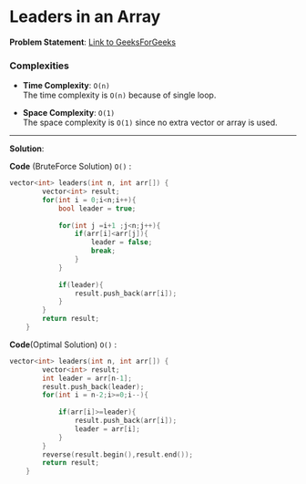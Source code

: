 
# Leaders in an Array

**Problem Statement**:
[Link to GeeksForGeeks](https://www.geeksforgeeks.org/problems/leaders-in-an-array-1587115620/1)

### Complexities

- **Time Complexity**: `O(n)`  
  The time complexity is `O(n)` because of single loop.

- **Space Complexity**: `O(1)`  
  The space complexity is `O(1)` since no extra vector or array is used.

---

**Solution**:

**Code** (BruteForce Solution) `O()` :
```cpp
vector<int> leaders(int n, int arr[]) {
        vector<int> result;
        for(int i = 0;i<n;i++){
            bool leader = true;
            
            for(int j =i+1 ;j<n;j++){
                if(arr[i]<arr[j]){
                    leader = false;
                    break;
                }
            }
            
            if(leader){
                result.push_back(arr[i]);
            }
        }
        return result;
    }
```
**Code**(Optimal Solution) `O()` :
```cpp
vector<int> leaders(int n, int arr[]) {
        vector<int> result;
        int leader = arr[n-1];
        result.push_back(leader);
        for(int i = n-2;i>=0;i--){
            
            if(arr[i]>=leader){
                result.push_back(arr[i]);
                leader = arr[i];
            }
        }
        reverse(result.begin(),result.end());
        return result;
    }
```
